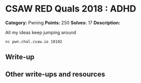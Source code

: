 
# CSAW RED Quals 2018 : ADHD

**Category:** Pwning
**Points:** 250
**Solves:** 17
**Description:**

All my ideas keep jumping around 

`nc pwn.chal.csaw.io 10102`

## Write-up

## Other write-ups and resources



